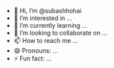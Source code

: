 - 👋 Hi, I’m @subashhohai
- 👀 I’m interested in ...
- 🌱 I’m currently learning ...
- 💞️ I’m looking to collaborate on ...
- 📫 How to reach me ...
- 😄 Pronouns: ...
- ⚡ Fun fact: ...

<!---
subashhohai/subashhohai is a ✨ special ✨ repository because its `README.md` (this file) appears on your GitHub profile.
You can click the Preview link to take a look at your changes.
--->
